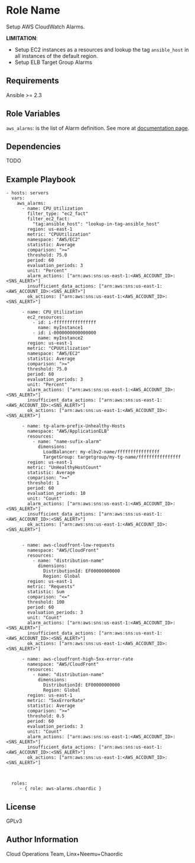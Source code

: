 Role Name
=========

Setup AWS CloudWatch Alarms.

**LIMITATION**:

* Setup EC2 instances as a resources and lookup the tag `ansible_host` in all instances of the default region.
* Setup ELB Target Group Alarms

Requirements
------------

Ansible >= 2.3

Role Variables
--------------

`aws_alarms`: is the list of Alarm definition. See more
at [documentation page](http://docs.ansible.com/ansible/latest/ec2_metric_alarm_module.html).

Dependencies
------------

TODO

Example Playbook
----------------

    - hosts: servers
      vars:
        aws_alarms:
          - name: CPU_Utilization
            filter_type: "ec2_fact"
            filter_ec2_fact:
              "tag:ansible_host": "lookup-in-tag-ansible_host"
            region: us-east-1
            metric: "CPUUtilization"
            namespace: "AWS/EC2"
            statistic: Average
            comparison: ">="
            threshold: 75.0
            period: 60
            evaluation_periods: 3
            unit: "Percent"
            alarm_actions: ["arn:aws:sns:us-east-1:<AWS_ACCOUNT_ID>:<SNS_ALERT>"]
            insufficient_data_actions: ["arn:aws:sns:us-east-1:<AWS_ACCOUNT_ID>:<SNS_ALERT>"]
            ok_actions: ["arn:aws:sns:us-east-1:<AWS_ACCOUNT_ID>:<SNS_ALERT>"]

          - name: CPU_Utilization
            ec2_resources:
              - id: i-ffffffffffffffff
                name: myInstance1
              - id: i-0000000000000000
                name: myInstance2
            region: us-east-1
            metric: "CPUUtilization"
            namespace: "AWS/EC2"
            statistic: Average
            comparison: ">="
            threshold: 75.0
            period: 60
            evaluation_periods: 3
            unit: "Percent"
            alarm_actions: ["arn:aws:sns:us-east-1:<AWS_ACCOUNT_ID>:<SNS_ALERT>"]
            insufficient_data_actions: ["arn:aws:sns:us-east-1:<AWS_ACCOUNT_ID>:<SNS_ALERT>"]
            ok_actions: ["arn:aws:sns:us-east-1:<AWS_ACCOUNT_ID>:<SNS_ALERT>"]

          - name: tg-alarm-prefix-Unhealthy-Hosts
            namespace: "AWS/ApplicationELB"
            resources:
              - name: "name-sufix-alarm"
                dimensions:
                  LoadBalancer: my-elbv2-name/ffffffffffffffff
                  TargetGroup: targetgroup/my-tg-name/ffffffffffffffff
            region: us-east-1
            metric: "UnHealthyHostCount"
            statistic: Average
            comparison: ">="
            threshold: 1
            period: 60
            evaluation_periods: 10
            unit: "Count"
            alarm_actions: ["arn:aws:sns:us-east-1:<AWS_ACCOUNT_ID>:<SNS_ALERT>"]
            insufficient_data_actions: ["arn:aws:sns:us-east-1:<AWS_ACCOUNT_ID>:<SNS_ALERT>"]
            ok_actions: ["arn:aws:sns:us-east-1:<AWS_ACCOUNT_ID>:<SNS_ALERT>"]


          - name: aws-cloudfront-low-requests
            namespace: "AWS/CloudFront"
            resources:
              - name: "distribution-name"
                dimensions:
                  DistributionId: EF00000000000
                  Region: Global
            region: us-east-1
            metric: "Requests"
            statistic: Sum
            comparison: "<="
            threshold: 100
            period: 60
            evaluation_periods: 3
            unit: "Count"
            alarm_actions: ["arn:aws:sns:us-east-1:<AWS_ACCOUNT_ID>:<SNS_ALERT>"]
            insufficient_data_actions: ["arn:aws:sns:us-east-1:<AWS_ACCOUNT_ID>:<SNS_ALERT>"]
            ok_actions: ["arn:aws:sns:us-east-1:<AWS_ACCOUNT_ID>:<SNS_ALERT>"]

          - name: aws-cloudfront-high-5xx-error-rate
            namespace: "AWS/CloudFront"
            resources:
              - name: "distribution-name"
                dimensions:
                  DistributionId: EF00000000000
                  Region: Global
            region: us-east-1
            metric: "5xxErrorRate"
            statistic: Average
            comparison: ">="
            threshold: 0.5
            period: 60
            evaluation_periods: 3
            unit: "Count"
            alarm_actions: ["arn:aws:sns:us-east-1:<AWS_ACCOUNT_ID>:<SNS_ALERT>"]
            insufficient_data_actions: ["arn:aws:sns:us-east-1:<AWS_ACCOUNT_ID>:<SNS_ALERT>"]
            ok_actions: ["arn:aws:sns:us-east-1:<AWS_ACCOUNT_ID>:<SNS_ALERT>"]



      roles:
         - { role: aws-alarms.chaordic }

License
-------

GPLv3

Author Information
------------------

Cloud Operations Team, Linx+Neemu+Chaordic
